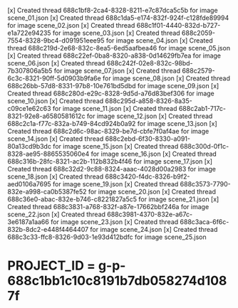 [x] Created thread 688c1bf8-2ca4-8328-8211-e7c87dca5c5b for image scene_01.json
[x] Created thread 688c1da5-e174-832f-924f-c128fde89994 for image scene_02.json
[x] Created thread 688c1f01-4440-832d-b727-e1a722e94235 for image scene_03.json
[x] Created thread 688c2059-7554-8328-9bc4-d091951eee95 for image scene_04.json
[x] Created thread 688c219d-2e68-832c-8ea5-6ed5aafbea46 for image scene_05.json
[x] Created thread 688c22ef-0ba8-8320-a838-0d14629fb7ea for image scene_06.json
[x] Created thread 688c242f-02e8-832c-98bd-7b307806a5b5 for image scene_07.json
[x] Created thread 688c2579-6c3c-8321-90ff-5d0903b9fa6e for image scene_08.json
[x] Created thread 688c26bb-57d8-8331-97b8-10e761bd5dbd for image scene_09.json
[x] Created thread 688c280d-e29c-8328-9d5d-a76d83bef306 for image scene_10.json
[x] Created thread 688c295d-a858-8326-8a35-c09ce1e62c63 for image scene_11.json
[x] Created thread 688c2ab1-717c-8321-92e8-a6580581612c for image scene_12.json
[x] Created thread 688c2c1a-f77c-832a-b749-84cd924b0a92 for image scene_13.json
[x] Created thread 688c2d6c-98ac-8329-be7d-cbfe7f0af4ae for image scene_14.json
[x] Created thread 688c2ebd-6f30-8330-a091-80a13cd9b3dc for image scene_15.json
[x] Created thread 688c300d-0f1c-8328-ae95-8865535060e4 for image scene_16.json
[x] Created thread 688c316b-28fc-8321-ac2b-112b832b4f46 for image scene_17.json
[x] Created thread 688c32d2-9c88-8324-aaac-4028d00a2983 for image scene_18.json
[x] Created thread 688c3420-f4dc-8326-b9f2-aed0106a7695 for image scene_19.json
[x] Created thread 688c3573-7790-832e-a998-ca0b5387fe52 for image scene_20.json
[x] Created thread 688c36e0-abac-832e-b746-c8221827a5c5 for image scene_21.json
[x] Created thread 688c3831-a768-832f-a87e-17662bbf246a for image scene_22.json
[x] Created thread 688c3981-4370-832e-a67c-3e6187a1aa66 for image scene_23.json
[x] Created thread 688c3aca-6f6c-832b-8dc2-e448f4464407 for image scene_24.json
[x] Created thread 688c3c33-ffc8-8326-9d03-1e93d412bdfc for image scene_25.json
# PROJECT_ID = g-p-688c1bb1c10c8191b7db058274d1087f
